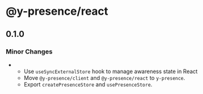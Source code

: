 # @y-presence/react

## 0.1.0

### Minor Changes

- - Use `useSyncExternalStore` hook to manage awareness state in React
  - Move `@y-presence/client` and `@y-presence/react` to `y-presence`.
  - Export `createPresenceStore` and `usePresenceStore`.
